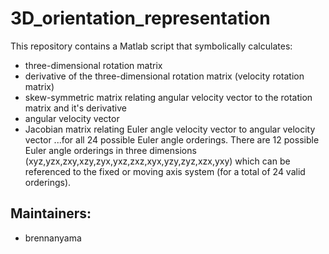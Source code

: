 # 3D_orientation_representation

This repository contains a Matlab script that symbolically calculates: 
 - three-dimensional rotation matrix
 - derivative of the three-dimensional rotation matrix (velocity rotation matrix)
 - skew-symmetric matrix relating angular velocity vector to the rotation matrix and it's derivative
 - angular velocity vector
 - Jacobian matrix relating Euler angle velocity vector to angular velocity vector
...for all 24 possible Euler angle orderings.  There are 12 possible Euler angle orderings in three dimensions (xyz,yzx,zxy,xzy,zyx,yxz,zxz,xyx,yzy,zyz,xzx,yxy) which can be referenced to the fixed or moving axis system (for a total of 24 valid orderings).  

## Maintainers:
 - brennanyama
